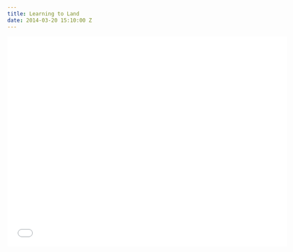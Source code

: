 ```yaml
---
title: Learning to Land
date: 2014-03-20 15:10:00 Z
---
```


<iframe width="640" height="480" src="//www.youtube.com/embed/WLiQs8Ha-Lc?rel=0&start=363" frameborder="0" allowfullscreen></iframe>
